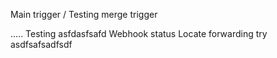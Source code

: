 Main trigger / Testing merge trigger

.....
Testing
asfdasfsafd
Webhook status
Locate forwarding try
asdfsafsadfsdf
